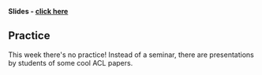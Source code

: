 
__Slides - [click here](https://github.com/yandexdataschool/nlp_course/blob/master/resources/slides/nlp18_13_abstractive_summarization.pdf)__


## Practice

This week there's no practice! Instead of a seminar, there are presentations by students of some cool ACL papers.
